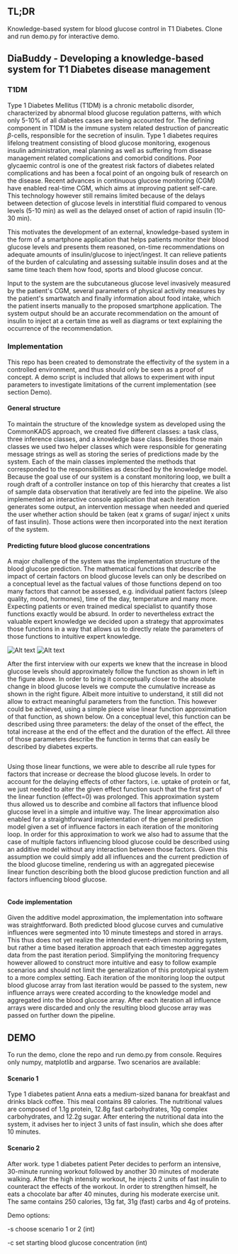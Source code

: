 ## TL;DR

Knowledge-based system for blood glucose control in T1 Diabetes. Clone and run demo.py for interactive demo.



## DiaBuddy - Developing a knowledge-based system for T1 Diabetes disease management

### T1DM
Type 1 Diabetes Mellitus (T1DM) is a chronic metabolic disorder, characterized by abnormal blood glucose regulation patterns, with which only 5-10\% of all diabetes cases are being accounted for. The defining component in T1DM is the immune system related destruction of pancreatic $\beta$-cells, responsible for the secretion of insulin. Type 1 diabetes requires lifelong treatment consisting of blood glucose monitoring, exogenous insulin administration, meal planning as well as suffering from disease management related complications and comorbid conditions. Poor glycaemic control is one of the greatest risk factors of diabetes related complications and has been a focal point of an ongoing bulk of research on the disease. Recent advances in continuous glucose monitoring (CGM) have enabled real-time CGM, which aims at improving patient self-care. This technology however still remains limited because of the delays between detection of glucose levels in interstitial fluid compared to venous levels (5-10 min) as well as the delayed onset of action of rapid insulin (10-30 min). 

This motivates the development of an external, knowledge-based system in the form of a smartphone application that helps patients monitor their blood glucose levels and presents them reasoned, on-time recommendations on adequate amounts of insulin/glucose to inject/ingest. It can relieve patients of the burden of calculating and assessing suitable insulin doses and at the same time teach them how food, sports and blood glucose concur. 

Input to the system are the subcutaneous glucose level invasively measured by the patient's CGM, several parameters of physical activity measures by the patient's smartwatch and finally information about food intake, which the patient inserts manually to the proposed smartphone application. The system output should be an accurate recommendation on the amount of insulin to inject at a certain time as well as diagrams or text explaining the occurrence of the recommendation.


### Implementation
This repo has been created to demonstrate the effectivity of the system in a controlled environment, and thus should only be seen as a proof of concept. A demo script is included that allows to experiment with input parameters to investigate limitations of the current implementation (see section Demo).

#### General structure
To maintain the structure of the knowledge system as developed using the CommonKADS approach, we created five different classes: a task class, three inference classes, and a knowledge base class. Besides those main classes we used two helper classes which were responsible for generating message strings as well as storing the series of predictions made by the system. Each of the main classes implemented the methods that corresponded to the responsibilities as described by the knowledge model. Because the goal use of our system is a constant monitoring loop, we built a rough draft of a controller instance on top of this hierarchy that creates a list of sample data observation that iteratively are fed into the pipeline. We also implemented an interactive console application that each iteration generates some output, an intervention message when needed and queried the user whether action should be taken (eat x grams of sugar/ inject x units of fast insulin). Those actions were then incorporated into the next iteration of the system. 


#### Predicting future blood glucose concentrations
A major challenge of the system was the implementation structure of the blood glucose prediction. The mathematical functions that describe the impact of certain factors on blood glucose levels can only be described on a conceptual level as the factual values of those functions depend on too many factors that cannot be assessed, e.g. individual patient factors (sleep quality, mood, hormones), time of the day, temperature and many more. Expecting patients or even trained medical specialist to quantify those functions exactly would be absurd. In order to nevertheless extract the valuable expert knowledge we decided upon a strategy that approximates those functions in a way that allows us to directly relate the parameters of those functions to intuitive expert knowledge.

![Alt text](images/increaseBGC.png?raw=true "Title") ![Alt text](images/cumulativeincreaseBGC.png?raw=true "Title")

After the first interview with our experts we knew that the increase in blood glucose levels should approximately follow the function as shown in left in the figure above. In order to bring it conceptually closer to the absolute change in blood glucose levels we compute the cumulative increase as shown in the right figure. Albeit more intuitive to understand, it still did not allow to extract meaningful parameters from the function. This however could be achieved, using a simple piece wise linear function approximation of that function, as shown below. On a conceptual level, this function can be described using three parameters: the delay of the onset of the effect, the total increase at the end of the effect and the duration of the effect. All three of those parameters describe the function in terms that can easily be described by diabetes experts. 

<p align="center">
  <img src="https://github.com/maragori/Diabuddy/blob/master/images/approx.png" alt=""/>
</p>


Using those linear functions, we were able to describe all rule types for factors that increase or decrease the blood glucose levels. In order to account for the delaying effects of other factors, i.e. uptake of protein or fat, we just needed to alter the given effect function such that the first part of the linear function (effect=0) was prolonged. This approximation system thus allowed us to describe and combine all factors that influence blood glucose level in a simple and intuitive way. The linear approximation also enabled for a straightforward implementation of the general prediction model given a set of influence factors in each iteration of the monitoring loop. In order for this approximation to work we also had to assume that the case of multiple factors influencing blood glucose could be described using an additive model without any interaction between those factors. Given this assumption we could simply add all influences and the current prediction of the blood glucose timeline, rendering us with an aggregated piecewise linear function describing both the blood glucose prediction function and all factors influencing blood glucose.


<p align="center">
  <img src="https://github.com/maragori/Diabuddy/blob/master/images/multiple_influences.png" alt=""/>
</p>


#### Code implementation
Given the additive model approximation, the implementation into software was straightforward. Both predicted blood glucose curves and cumulative influences were segmented into 10 minute timesteps and stored in arrays. This thus does not yet realize the intended event-driven monitoring system, but rather a time based iteration approach that each timestep aggregates data from the past iteration period. Simplifying the monitoring frequency however allowed to construct more intuitive and easy to follow example scenarios and should not limit the generalization of this prototypical system to a more complex setting. Each iteration of the monitoring loop the output blood glucose array from last iteration would be passed to the system, new influence arrays were created according to the knowledge model and aggregated into the blood glucose array. After each iteration all influence arrays were discarded and only the resulting blood glucose array was passed on further down the pipeline. 

## DEMO
To run the demo, clone the repo and run demo.py from console. Requires only numpy, matplotlib and argparse.
Two scenarios are available:

#### Scenario 1
Type 1 diabetes patient Anna eats a medium-sized banana for breakfast and drinks black coffee. This meal contains 89 calories. The nutritional values are composed of 1.1g protein, 12.8g fast carbohydrates, 10g complex carbohydrates, and 12.2g sugar. After entering the nutritional data into the system, it advises her to inject 3 units of fast insulin, which she does after 10 minutes.

#### Scenario 2
After work. type 1 diabetes patient Peter decides to perform an intensive, 30-minute running workout followed by another 30 minutes of moderate walking. After the high intensity workout, he injects 2 units of fast insulin to counteract the effects of the workout. In order to strengthen himself, he eats a chocolate bar after 40 minutes, during his moderate exercise unit. The same contains 250 calories, 13g fat, 31g (fast) carbs and 4g of proteins.


Demo options:

-s choose scenario 1 or 2 (int)

-c set starting blood glucose concentration (int)





